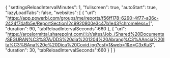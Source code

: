 {
  "settingsReloadIntervalMinutes": 1,
  "fullscreen": true,
  "autoStart": true,
  "lazyLoadTabs": false,
  "websites": [
    {
      "url": "https://app.powerbi.com/groups/me/reports/f56ff178-6290-4f77-a36c-2424f74afb5e/ReportSection12c9920800e3c47b1e43?chromeless=1",
      "duration": 90,
      "tabReloadIntervalSeconds":660
    },
    {
      "url": "https://arcelormittal.sharepoint.com/:i:/r/sites/Job_/Shared%20Documents/SEGURAN%C3%87A/DDS%20dia%201204%20Abrang%C3%AAncia%20Ita%C3%BAna%20e%20Dica%20Covid.jpg?csf=1&web=1&e=C3xKuS",
      "duration": 30,
      "tabReloadIntervalSeconds":660
    }
  ]
}
